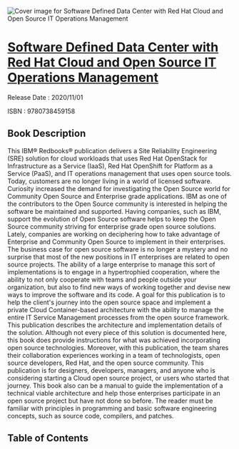 ![Cover image for Software Defined Data Center with Red Hat Cloud and Open Source IT Operations Management](https://imgdetail.ebookreading.net/cover/cover/202109/EB9780738459158.jpg)

[Software Defined Data Center with Red Hat Cloud and Open Source IT Operations Management](https://ebookreading.net/view/book/Software+Defined+Data+Center+with+Red+Hat+Cloud+and+Open+Source+IT+Operations+Management-EB9780738459158_1.html "Software Defined Data Center with Red Hat Cloud and Open Source IT Operations Management")
====================================================================================================================

Release Date : 2020/11/01

ISBN : 9780738459158

Book Description
-----------------

This IBM® Redbooks® publication delivers a Site Reliability Engineering (SRE) solution for cloud workloads that uses Red Hat OpenStack for Infrastructure as a Service (IaaS), Red Hat OpenShift for Platform as a Service (PaaS), and IT operations management that uses open source tools.
Today, customers are no longer living in a world of licensed software. Curiosity increased the demand for investigating the Open Source world for Community Open Source and Enterprise grade applications. IBM as one of the contributors to the Open Source community is interested in helping the software be maintained and supported. Having companies, such as IBM, support the evolution of Open Source software helps to keep the Open Source community striving for enterprise grade open source solutions.
Lately, companies are working on deciphering how to take advantage of Enterprise and Community Open Source to implement in their enterprises. The business case for open source software is no longer a mystery and no surprise that most of the new positions in IT enterprises are related to open source projects. The ability of a large enterprise to manage this sort of implementations is to engage in a hypertrophied cooperation, where the ability to not only cooperate with teams and people outside your organization, but also to find new ways of working together and devise new ways to improve the software and its code. 
A goal for this publication is to help the client's journey into the open source space and implement a private Cloud Container-based architecture with the ability to manage the entire IT Service Management processes from the open source framework. 
This publication describes the architecture and implementation details of the solution. Although not every piece of this solution is documented here, this book does provide instructions for what was achieved incorporating open source technologies. 
Moreover, with this publication, the team shares their collaboration experiences working in a team of technologists, open source developers, Red Hat, and the open source community.
This publication is for designers, developers, managers, and anyone who is considering starting a Cloud open source project, or users who started that journey. This book also can be a manual to guide the implementation of a technical viable architecture and help those enterprises participate in an open source project but have not done so before. 
The reader must be familiar with principles in programming and basic software engineering concepts, such as source code, compilers, and patches.


Table of Contents
-----------------

